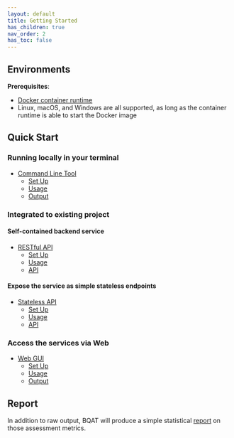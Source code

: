 ```yaml
---
layout: default
title: Getting Started
has_children: true
nav_order: 2
has_toc: false
---
```


## Environments

__Prerequisites__:

+ [Docker container runtime](https://www.docker.com/)
+ Linux, macOS, and Windows are all supported, as long as the container runtime is able to start the Docker image 

## Quick Start

### Running locally in your terminal

+ [Command Line Tool](https://biometix.github.io/getting_started/cli.html)
    + [Set Up](https://biometix.github.io/getting_started/cli.html#setup)
    + [Usage](https://biometix.github.io/getting_started/cli.html#usage)
    + [Output](https://biometix.github.io/getting_started/cli.html#output)

### Integrated to existing project

#### Self-contained backend service

+ [RESTful API](https://biometix.github.io/getting_started/api.html)
    + [Set Up](https://biometix.github.io/getting_started/api.html#setup)
    + [Usage](https://biometix.github.io/getting_started/api.html#usage)
    + [API](https://biometix.github.io/getting_started/api.html#api)

#### Expose the service as simple stateless endpoints

+ [Stateless API](https://biometix.github.io/getting_started/stateless.html)
    + [Set Up](https://biometix.github.io/getting_started/stateless.html#setup)
    + [Usage](https://biometix.github.io/getting_started/stateless.html#usage)
    + [API](https://biometix.github.io/getting_started/stateless.html#api)

### Access the services via Web

+ [Web GUI](https://biometix.github.io/getting_started/gui.html)
    + [Set Up](https://biometix.github.io/getting_started/gui.html#setup)
    + [Usage](https://biometix.github.io/getting_started/gui.html#usage)
    + [Output](https://biometix.github.io/getting_started/gui.html#output)



<!-- ## Input

For fingerprints the tool works with image formats WSQ and PNG. For both of these formats the image will be run directly through NFIQ2. Image formats excluding WSQ and PNG are first converted into a compatible format before being run through NFIQ2.

_Any biometric sample which was had preprocessing or conversion applied to it during the quality assessment process will be noted within the output log._

NFIQ2 expects images to have a resolution of at least 500 PPI. The tool will force NFIQ2 to run on images of lower resolution but the result may be inaccurate.

## Output

The BQAT will produce the quality scores generated by the engines as well as additional info in columns. It will be saved as CSV from CLI or JSON from API. -->

<!-- ***

__Fingerprint__:

| Column                          | Description|
|---------------------------------| -----------|
| file                            | Filename of the sample, including the directory path |
| QualityScore (NFIQ2)            | NFIQ2 quality score |
| Quantized                       | Input quantized or not |
| Resampled                       | Input resampled or not |
| UniformImage                    | Standard deviation of gray levels in image indicates uniformity ([NFIQ2](https://pages.nist.gov/NFIQ2/docs/v2.1.0/namespace_n_f_i_q2_1_1_identifiers_1_1_actionable_quality_feedback.html)) |
| EmptyImageOrContrastTooLow      | The image is blank or the contrast is too low ([NFIQ2](https://pages.nist.gov/NFIQ2/docs/v2.1.0/namespace_n_f_i_q2_1_1_identifiers_1_1_actionable_quality_feedback.html))
| FingerprintImageWithMinutiae    | Number of minutia in image ([NFIQ2](https://pages.nist.gov/NFIQ2/docs/v2.1.0/namespace_n_f_i_q2_1_1_identifiers_1_1_actionable_quality_feedback.html)) |
| SufficientFingerprintForeground | Number of pixels in the computed foreground ([NFIQ2](https://pages.nist.gov/NFIQ2/docs/v2.1.0/namespace_n_f_i_q2_1_1_identifiers_1_1_actionable_quality_feedback.html)) |
| EdgeStd                         | Metric to identify malformed images |
| Width                           | Width of the input in pixels |
| Height                          | Height of the input in pixels |
| tag                             | The unique id assigned to this image |
| log                             | Log info from backend if any |

> [NIST Interagency Report](https://nvlpubs.nist.gov/nistpubs/ir/2021/NIST.IR.8382.pdf)

***

__Face__:

| Column           | Description |
| ---------------- | ----------- |
| file             | Filename of the image, including the directory path |
| IPD              | Inter-pupillary distance |
| confidence       | Confidence level of face dectection |
| bbox left        | Left border of the face bounding box coordinates in pixels |
| bbox upper       | Upper border of the face bounding box coordinates in pixels |
| bbox right       | Right border of the face bounding box coordinates in pixels |
| bbox bottom      | Bottom border of the face bounding box coordinates in pixels |
| eye closed left  | Left eye close or not |
| eye closed right | Right eye close or not |
| pupil right x    | X coordinates of right pupil |
| pupil right y    | Y coordinates of right pupil |
| pupil left x     | X coordinates of left pupil |
| pupil left y     | Y coordinates of left pupil |
| yaw pose         | Yaw in terms of direction |
| yaw degree       | Yaw in terms of degree |
| pitch pose       | Pitch in terms of direction |
| pitch degree     | Pitch in terms of degree |
| roll pose        | Roll in terms of direction |
| roll degree      | Roll in terms of degree |
| smile            | Smile detected or not |
| glasses          | Glasses detected or not |
| width            | Width of the input in pixels |
| height           | Height of the input in pixels |
| tag              | The unique id assigned to this image |
| log              | Log info from backend if any |

***

__Iris__:

| Column | Description |
| ------ | ----------- |
| quality | An overall quality score that leverages several statistics together |
| contrast | Raw score quantifying overall image contrast |
| sharpness | Raw score quantifying the sharpness of the image |
| iris_diameter | Raw diameter of the iris measured in pixels |
| percent_visible_iris | Percentage of visible iris area |
| iris_pupil_gs | Raw measure quantifying how distinguishable the boundary is between the pupil and the iris |
| iris_sclera_gs | Raw measure quantifying how distinguishable the boundary is between the iris and the sclera |
| iso_overall_quality | The overall ISO quality score based on the product of normalized individual iso metrics |
| iso_greyscale_utilization | The spread of intensity values regarding the pixel values within the iris portion of the image, recommended value: 6 or greater |
| iso_iris_pupil_concentricity | The degree to which the pupil centre and the iris centre are in the same location, recommended value: 90 or greater |
| iso_iris_pupil_contrast | The image characteristics at the boundary between the iris region and the pupil, recommended value: 30 or greater |
| iso_iris_pupil_ratio | The degree to which the pupil is dilated or constricted, recommended value: between 20 and 70 |
| iso_iris_sclera_contrast | The image characteristics at the boundary between the iris region and the sclera, recommended value: greater than 5 |
| iso_margin_adequacy | The degree to which the iris portion of the image is centred relative to the edges of the entire image, recommended value: greater than 80 |
| iso_pupil_boundary_circularity | The circularity of the iris-pupil boundary |
| iso_sharpness | The degree of focus present in the image |
| iso_usable_iris_area | The fraction of the iris portion of the image that is not occluded by eyelids, eyelashes, or specular reflections |
| width            | Width of the input in pixels |
| height           | Height of the input in pixels |
| tag              | The unique id assigned to this image |
| log              | Log info from backend if any |

> [Iris Engine](https://github.com/mitre/biqt-iris/blob/master/README.md)

***

__Speech__:

| Column        | Description |
| ------------- | ----------- |
| Naturalness   | Estimation of the naturalness of synthetic speech generated |
| Quality       | Overall quality estimation of speech that sent through a communication system |
| Noisiness     | Quality dimension of speech that leads to quality degradation |
| Discontinuity | Quality dimension of speech that leads to quality degradation |
| Coloration    | Quality dimension of speech that leads to quality degradation |
| Loudness      | Quality dimension of speech that leads to quality degradation |

> [NISQA Model](https://www.isca-speech.org/archive/pdfs/interspeech_2021/mittag21_interspeech.pdf) -->

## Report

In addition to raw output, BQAT will produce a simple statistical [report](https://biometix.github.io/playbook/cli.html#quality-report) on those assessment metrics.
